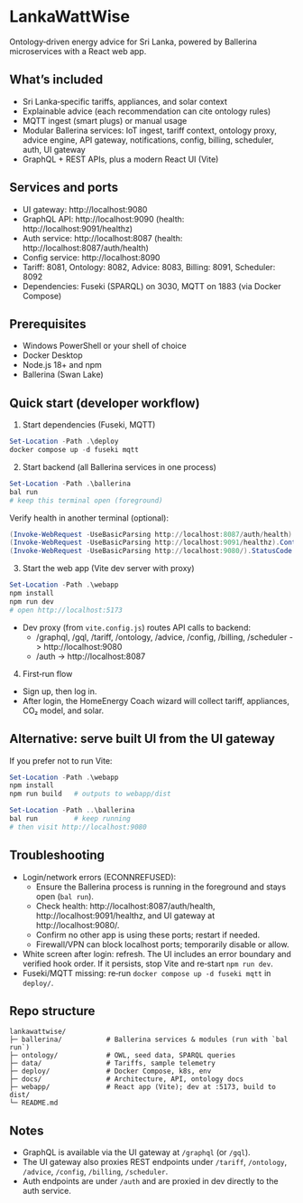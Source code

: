 # LankaWattWise

Ontology‑driven energy advice for Sri Lanka, powered by Ballerina microservices with a React web app.

## What’s included
- Sri Lanka‑specific tariffs, appliances, and solar context
- Explainable advice (each recommendation can cite ontology rules)
- MQTT ingest (smart plugs) or manual usage
- Modular Ballerina services: IoT ingest, tariff context, ontology proxy, advice engine, API gateway, notifications, config, billing, scheduler, auth, UI gateway
- GraphQL + REST APIs, plus a modern React UI (Vite)

## Services and ports
- UI gateway: http://localhost:9080
- GraphQL API: http://localhost:9090 (health: http://localhost:9091/healthz)
- Auth service: http://localhost:8087 (health: http://localhost:8087/auth/health)
- Config service: http://localhost:8090
- Tariff: 8081, Ontology: 8082, Advice: 8083, Billing: 8091, Scheduler: 8092
- Dependencies: Fuseki (SPARQL) on 3030, MQTT on 1883 (via Docker Compose)

## Prerequisites
- Windows PowerShell or your shell of choice
- Docker Desktop
- Node.js 18+ and npm
- Ballerina (Swan Lake)

## Quick start (developer workflow)
1) Start dependencies (Fuseki, MQTT)
```powershell
Set-Location -Path .\deploy
docker compose up -d fuseki mqtt
```

2) Start backend (all Ballerina services in one process)
```powershell
Set-Location -Path .\ballerina
bal run
# keep this terminal open (foreground)
```
Verify health in another terminal (optional):
```powershell
(Invoke-WebRequest -UseBasicParsing http://localhost:8087/auth/health).Content
(Invoke-WebRequest -UseBasicParsing http://localhost:9091/healthz).Content
(Invoke-WebRequest -UseBasicParsing http://localhost:9080/).StatusCode
```

3) Start the web app (Vite dev server with proxy)
```powershell
Set-Location -Path .\webapp
npm install
npm run dev
# open http://localhost:5173
```
- Dev proxy (from `vite.config.js`) routes API calls to backend:
	- /graphql, /gql, /tariff, /ontology, /advice, /config, /billing, /scheduler -> http://localhost:9080
	- /auth -> http://localhost:8087

4) First‑run flow
- Sign up, then log in.
- After login, the HomeEnergy Coach wizard will collect tariff, appliances, CO₂ model, and solar.

## Alternative: serve built UI from the UI gateway
If you prefer not to run Vite:
```powershell
Set-Location -Path .\webapp
npm install
npm run build   # outputs to webapp/dist

Set-Location -Path ..\ballerina
bal run         # keep running
# then visit http://localhost:9080
```

## Troubleshooting
- Login/network errors (ECONNREFUSED):
	- Ensure the Ballerina process is running in the foreground and stays open (`bal run`).
	- Check health: http://localhost:8087/auth/health, http://localhost:9091/healthz, and UI gateway at http://localhost:9080/.
	- Confirm no other app is using these ports; restart if needed.
	- Firewall/VPN can block localhost ports; temporarily disable or allow.
- White screen after login: refresh. The UI includes an error boundary and verified hook order. If it persists, stop Vite and re‑start `npm run dev`.
- Fuseki/MQTT missing: re‑run `docker compose up -d fuseki mqtt` in `deploy/`.

## Repo structure
```
lankawattwise/
├─ ballerina/           # Ballerina services & modules (run with `bal run`)
├─ ontology/            # OWL, seed data, SPARQL queries
├─ data/                # Tariffs, sample telemetry
├─ deploy/              # Docker Compose, k8s, env
├─ docs/                # Architecture, API, ontology docs
├─ webapp/              # React app (Vite); dev at :5173, build to dist/
└─ README.md
```

## Notes
- GraphQL is available via the UI gateway at `/graphql` (or `/gql`).
- The UI gateway also proxies REST endpoints under `/tariff`, `/ontology`, `/advice`, `/config`, `/billing`, `/scheduler`.
- Auth endpoints are under `/auth` and are proxied in dev directly to the auth service.

